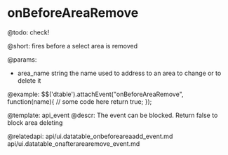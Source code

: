 onBeforeAreaRemove
=============

@todo:
	check!

@short:
	fires before a select area is removed

@params:

- area_name			string			the name used to address to an area to change or to delete it

@example:
$$('dtable').attachEvent("onBeforeAreaRemove", function(name){
   // some code here
   return true;
});

@template:	api_event
@descr:
The event can be blocked. Return false to block area deleting

@relatedapi:
api/ui.datatable_onbeforeareaadd_event.md
api/ui.datatable_onafterarearemove_event.md

